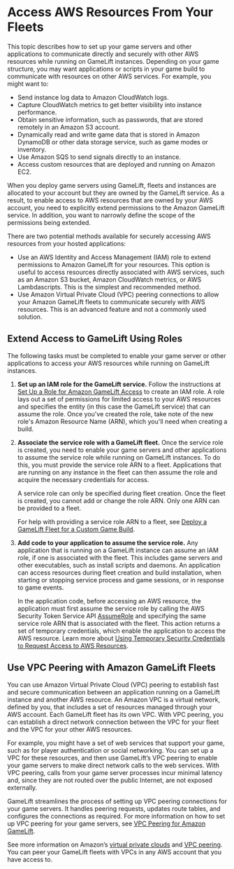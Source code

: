 # Access AWS Resources From Your Fleets<a name="gamelift-sdk-server-resources"></a>

This topic describes how to set up your game servers and other applications to communicate directly and securely with other AWS resources while running on GameLift instances\. Depending on your game structure, you may want applications or scripts in your game build to communicate with resources on other AWS services\. For example, you might want to:
+ Send instance log data to Amazon CloudWatch logs\.
+ Capture CloudWatch metrics to get better visibility into instance performance\.
+ Obtain sensitive information, such as passwords, that are stored remotely in an Amazon S3 account\.
+ Dynamically read and write game data that is stored in Amazon DynamoDB or other data storage service, such as game modes or inventory\.
+ Use Amazon SQS to send signals directly to an instance\.
+ Access custom resources that are deployed and running on Amazon EC2\.

When you deploy game servers using GameLift, fleets and instances are allocated to your account but they are owned by the GameLift service\. As a result, to enable access to AWS resources that are owned by your AWS account, you need to explicitly extend permissions to the Amazon GameLift service\. In addition, you want to narrowly define the scope of the permissions being extended\. 

There are two potential methods available for securely accessing AWS resources from your hosted applications:
+ Use an AWS Identity and Access Management \(IAM\) role to extend permissions to Amazon GameLift for your resources\. This option is useful to access resources directly associated with AWS services, such as an Amazon S3 bucket, Amazon CloudWatch metrics, or AWS Lambdascripts\. This is the simplest and recommended method\.
+ Use Amazon Virtual Private Cloud \(VPC\) peering connections to allow your Amazon GameLift fleets to communicate securely with AWS resources\. This is an advanced feature and not a commonly used solution\.

## Extend Access to GameLift Using Roles<a name="gamelift-sdk-server-resources-roles"></a>

The following tasks must be completed to enable your game server or other applications to access your AWS resources while running on GameLift instances\. 

1. **Set up an IAM role for the GameLift service\.** Follow the instructions at [Set Up a Role for Amazon GameLift Access](setting-up-role.md) to create an IAM role\. A role lays out a set of permissions for limited access to your AWS resources and specifies the entity \(in this case the GameLift service\) that can assume the role\. Once you've created the role, take note of the new role's Amazon Resource Name \(ARN\), which you'll need when creating a build\.

1. **Associate the service role with a GameLift fleet\.** Once the service role is created, you need to enable your game servers and other applications to assume the service role while running on GameLift instances\. To do this, you must provide the service role ARN to a fleet\. Applications that are running on any instance in the fleet can then assume the role and acquire the necessary credentials for access\. 

   A service role can only be specified during fleet creation\. Once the fleet is created, you cannot add or change the role ARN\. Only one ARN can be provided to a fleet\.

   For help with providing a service role ARN to a fleet, see [Deploy a GameLift Fleet for a Custom Game Build](fleets-creating.md)\.

1. **Add code to your application to assume the service role\.** Any application that is running on a GameLift instance can assume an IAM role, if one is associated with the fleet\. This includes game servers and other executables, such as install scripts and daemons\. An application can access resources during fleet creation and build installation, when starting or stopping service process and game sessions, or in response to game events\. 

   In the application code, before accessing an AWS resource, the application must first assume the service role by calling the AWS Security Token Service API [AssumeRole](https://docs.aws.amazon.com/STS/latest/APIReference/API_AssumeRole.html) and specifying the same service role ARN that is associated with the fleet\. This action returns a set of temporary credentials, which enable the application to access the AWS resource\. Learn more about [ Using Temporary Security Credentials to Request Access to AWS Resources](https://docs.aws.amazon.com/IAM/latest/UserGuide/id_credentials_temp_use-resources.html)\. 

## Use VPC Peering with Amazon GameLift Fleets<a name="gamelift-sdk-server-resources-vpc"></a>

You can use Amazon Virtual Private Cloud \(VPC\) peering to establish fast and secure communication between an application running on a GameLift instance and another AWS resource\. An Amazon VPC is a virtual network, defined by you, that includes a set of resources managed through your AWS account\. Each GameLift fleet has its own VPC\. With VPC peering, you can establish a direct network connection between the VPC for your fleet and the VPC for your other AWS resources\.

For example, you might have a set of web services that support your game, such as for player authentication or social networking\. You can set up a VPC for these resources, and then use GameLift’s VPC peering to enable your game servers to make direct network calls to the web services\. With VPC peering, calls from your game server processes incur minimal latency and, since they are not routed over the public Internet, are not exposed externally\. 

GameLift streamlines the process of setting up VPC peering connections for your game servers\. It handles peering requests, updates route tables, and configures the connections as required\. For more information on how to set up VPC peering for your game servers, see [VPC Peering for Amazon GameLift](vpc-peering.md)\.

See more information on Amazon’s [virtual private clouds](https://docs.aws.amazon.com/vpc/latest/userguide/what-is-amazon-vpc.html) and [VPC peering](https://docs.aws.amazon.com/vpc/latest/peering/what-is-vpc-peering.html)\. You can peer your GameLift fleets with VPCs in any AWS account that you have access to\.